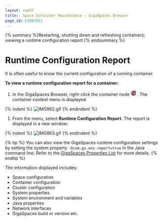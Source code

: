 ```yaml
---
layout: xap97
title:  Space Container Maintenance - GigaSpaces Browser
page_id: 61867051
---
```


{% summary %}Restarting, shutting down and refreshing containers; viewing a runtime configuration report.{% endsummary %}

# Runtime Configuration Report

It is often useful to know the current configuration of a running container.

**To view a runtime configuration report for a container:**

1. In the GigaSpaces Browser, right-click the container node
![IMG501.jpg](/attachment_files/IMG501.jpg).
The container context menu is displayed:

{% indent %}
![IMG962.gif](/attachment_files/IMG962.gif)
{% endindent %}

1. From the menu, select **Runtime Configuration Report**.
The report is displayed in a new window:

{% indent %}
![IMG963.gif](/attachment_files/IMG963.gif)
{% endindent %}

{% tip %}
You can also view the GigaSpaces runtime configuration settings by setting the system property
`-Dcom.gs.env.report=true` in the Java command line. Refer to the [GigaSpaces Properties List](./system-properties-list.html) for more details.
{% endtip %}

The information displayed includes:

- Space configuration
- Container configuration
- Cluster configuration
- System properties
- System environment and variables
- Java properties
- Network interfaces
- GigaSpaces build or version etc.
